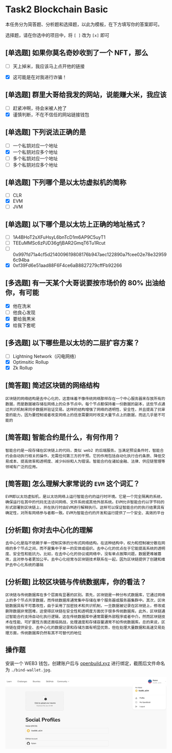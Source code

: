 # Task2 Blockchain Basic

本任务分为简答题、分析题和选择题，以此为模板，在下方填写你的答案即可。

选择题，请在你选中的项目中，将 `[ ]` 改为 `[x]` 即可



## [单选题] 如果你莫名奇妙收到了一个 NFT，那么

- [ ] 天上掉米，我应该马上点开他的链接
- [x] 这可能是在对我进行诈骗！



## [单选题] 群里大哥给我发的网站，说能赚大米，我应该

- [ ] 赶紧冲啊，待会米被人抢了
- [x] 谨慎判断，不在不信任的网站链接钱包

## [单选题] 下列说法正确的是

- [ ] 一个私钥对应一个地址
- [x] 一个私钥对应多个地址
- [ ] 多个私钥对应一个地址
- [ ] 多个私钥对应多个地址

 ## [单选题] 下列哪个是以太坊虚拟机的简称

- [ ] CLR
- [x] EVM
- [ ] JVM

## [单选题] 以下哪个是以太坊上正确的地址格式？

- [ ] 1A4BHoT2sXFuHsyL6bnTcD1m6AP9C5uyT1
- [ ] TEEuMMSc6zPJD36gfjBAR2GmqT6Tu1Rcut
- [ ] 0x997fd71a4cf5d214009619808176b947aec122890a7fcee02e78e329596c94ba
- [x] 0xf39Fd6e51aad88F6F4ce6aB8827279cffFb92266
      
## [多选题] 有一天某个大哥说要按市场价的 80% 出油给你，有可能

- [x] 他在洗米
- [ ] 他良心发现
- [x] 要给我黒米
- [x] 给我下套呢

## [多选题] 以下哪些是以太坊的二层扩容方案？

- [ ] Lightning Network（闪电网络）
- [x] Optimsitic Rollup
- [x] Zk Rollup

## [简答题] 简述区块链的网络结构

```
区块链的网络结构是去中心化的，这意味着不像传统网络那样存在一个中心服务器来存放所有的数据，而是数据被存储在网络上的众多节点中。每个节点都保持着一份数据的副本，这些节点通过共识机制来同步数据并验证交易。这样的结构增强了网络的透明性、安全性，并且提高了抗审查的能力，因为要控制或者改变网络上的信息需要同时改变大量节点上的数据，而这几乎是不可能的
```



## [简答题] 智能合约是什么，有何作用？

```
智能合约是一段存储在区块链上的代码，类似 web2 的后端服务。当满足预设条件时，智能合约会自动执行相关的操作，无需任何第三方的干预。它的作用包括自动化执行合约条款、降低交易成本、提高效率和透明度、减少纠纷和人为错误。智能合约在诸如金融、法律、供应链管理等领域有广泛的应用。
```



## [简答题] 怎么理解大家常说的 `EVM` 这个词汇？

```
EVM即以太坊虚拟机，是以太坊网络上运行智能合约的运行时环境。它是一个完全隔离的系统，确保运行在其中的代码无法访问网络、文件系统或其他外部系统。EVM允许智能合约以字节码的形式部署到区块链上，并在执行时由EVM进行解释执行。这样可以保证智能合约的执行结果具有确定性，对所有网络参与者都一致。EVM为智能合约的开发和运行提供了一个安全、高效的平台
```



## [分析题] 你对去中心化的理解

```
去中心化是指不依赖于单一控制实体的分布式网络结构。在这种结构中，权力和控制被分散在网络的多个节点之间，而不是集中于单一的实体或组织。去中心化的优点在于它能提高系统的透明度、安全性和抵抗力。比如，在去中心化的协议或网络中，没有单点故障问题，数据更难被篡改，且对参与者更加公平。去中心化经常与区块链技术联系在一起，因为区块链提供了创建和维护去中心化系统的基础
```



## [分析题] 比较区块链与传统数据库，你的看法？

```
区块链与传统数据库在多个层面有显著的区别。首先，区块链是一种分布式数据库，它通过网络上的多个节点共享数据，而传统数据库通常集中存储在单个服务器或服务器集群中。其次，区块链数据具有不可篡改性，由于采用了加密技术和共识机制，一旦数据被记录在区块链上，修改或删除数据非常困难，这使得区块链在安全性和透明度方面优于很多传统数据库。此外，区块链通过智能合约支持自动化执行逻辑，这在传统数据库中通常需要外部程序或者中介。然而区块链技术在性能、可扩展性方面还面临挑战，处理速度和存储容量通常不如传统数据库。总的来说，区块链在提供安全、去中心化的数据记录和存储方面有明显优势，但在处理大量数据和高速交易处理方面，传统数据库仍然有其不可替代的地位
```



## 操作题

安装一个 WEB3 钱包，创建账户后与 [openbuild.xyz](https://openbuild.xyz/profile) 进行绑定，截图后文件命名为 `./bind-wallet.jpg`.

![账户](./bind-wallet.jpg)